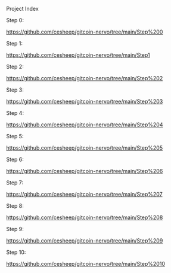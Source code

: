 Project Index

Step 0: 

https://github.com/cesheep/gitcoin-nervo/tree/main/Step%200

Step 1: 

https://github.com/cesheep/gitcoin-nervo/tree/main/Step1

Step 2: 

https://github.com/cesheep/gitcoin-nervo/tree/main/Step%202

Step 3: 

https://github.com/cesheep/gitcoin-nervo/tree/main/Step%203

Step 4: 

https://github.com/cesheep/gitcoin-nervo/tree/main/Step%204

Step 5:

https://github.com/cesheep/gitcoin-nervo/tree/main/Step%205

Step 6:

https://github.com/cesheep/gitcoin-nervo/tree/main/Step%206

Step 7:

https://github.com/cesheep/gitcoin-nervo/tree/main/Step%207

Step 8:

https://github.com/cesheep/gitcoin-nervo/tree/main/Step%208

Step 9:

https://github.com/cesheep/gitcoin-nervo/tree/main/Step%209

Step 10:

https://github.com/cesheep/gitcoin-nervo/tree/main/Step%2010
